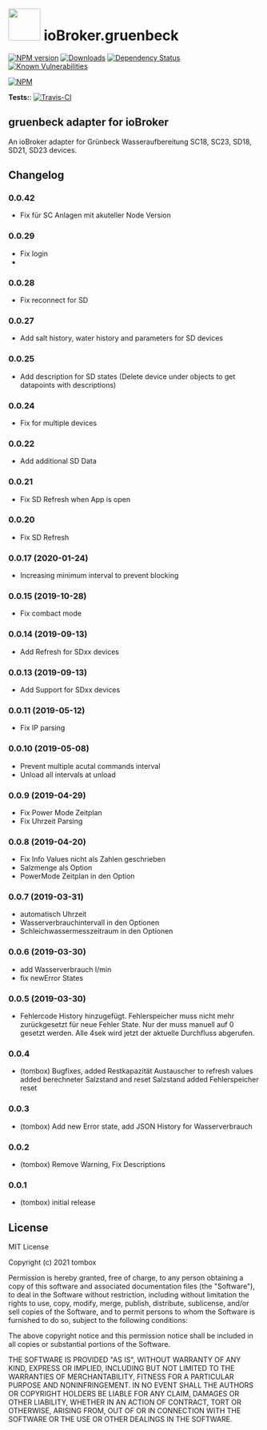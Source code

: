 <h1>
 <img src="admin/gruenbeck.png" width="64"/>
 ioBroker.gruenbeck
</h1>

[![NPM version](http://img.shields.io/npm/v/iobroker.gruenbeck.svg)](https://www.npmjs.com/package/iobroker.gruenbeck)
[![Downloads](https://img.shields.io/npm/dm/iobroker.gruenbeck.svg)](https://www.npmjs.com/package/iobroker.gruenbeck)
[![Dependency Status](https://img.shields.io/david/TA2k/iobroker.gruenbeck.svg)](https://david-dm.org/TA2k/iobroker.gruenbeck)
[![Known Vulnerabilities](https://snyk.io/test/github/TA2k/ioBroker.gruenbeck/badge.svg)](https://snyk.io/test/github/TA2k/ioBroker.gruenbeck)

[![NPM](https://nodei.co/npm/iobroker.gruenbeck.png?downloads=true)](https://nodei.co/npm/iobroker.gruenbeck/)

**Tests:**: [![Travis-CI](http://img.shields.io/travis/TA2k/ioBroker.gruenbeck/master.svg)](https://travis-ci.org/TA2k/ioBroker.gruenbeck)

## gruenbeck adapter for ioBroker

An ioBroker adapter for Grünbeck Wasseraufbereitung SC18, SC23, SD18, SD21, SD23 devices.

## Changelog

### 0.0.42

- Fix für SC Anlagen mit akuteller Node Version
### 0.0.29

- Fix login
- 
### 0.0.28

- Fix reconnect for SD

### 0.0.27

- Add salt history, water history and parameters for SD devices

### 0.0.25

- Add description for SD states (Delete device under objects to get datapoints with descriptions)

### 0.0.24

- Fix for multiple devices

### 0.0.22

- Add additional SD Data

### 0.0.21

- Fix SD Refresh when App is open

### 0.0.20

- Fix SD Refresh

### 0.0.17 (2020-01-24)

- Increasing minimum interval to prevent blocking

### 0.0.15 (2019-10-28)

- Fix combact mode

### 0.0.14 (2019-09-13)

- Add Refresh for SDxx devices

### 0.0.13 (2019-09-13)

- Add Support for SDxx devices

### 0.0.11 (2019-05-12)

- Fix IP parsing

### 0.0.10 (2019-05-08)

- Prevent multiple acutal commands interval
- Unload all intervals at unload

### 0.0.9 (2019-04-29)

- Fix Power Mode Zeitplan
- Fix Uhrzeit Parsing

### 0.0.8 (2019-04-20)

- Fix Info Values nicht als Zahlen geschrieben
- Salzmenge als Option
- PowerMode Zeitplan in den Option

### 0.0.7 (2019-03-31)

- automatisch Uhrzeit
- Wasserverbrauchintervall in den Optionen
- Schleichwassermesszeitraum in den Optionen

### 0.0.6 (2019-03-30)

- add Wasserverbrauch l/min
- fix newError States

### 0.0.5 (2019-03-30)

- Fehlercode History hinzugefügt. Fehlerspeicher muss nicht mehr zurückgesetzt für neue Fehler State. Nur der muss manuell auf 0 gesetzt werden.
    Alle 4sek wird jetzt der aktuelle Durchfluss abgerufen.

### 0.0.4

- (tombox) Bugfixes,
    added Restkapazität Austauscher to refresh values
    added berechneter Salzstand and reset Salzstand
    added Fehlerspeicher reset

### 0.0.3

- (tombox) Add new Error state, add JSON History for Wasserverbrauch

### 0.0.2

- (tombox) Remove Warning, Fix Descriptions

### 0.0.1

- (tombox) initial release

## License

MIT License

Copyright (c) 2021 tombox

Permission is hereby granted, free of charge, to any person obtaining a copy
of this software and associated documentation files (the "Software"), to deal
in the Software without restriction, including without limitation the rights
to use, copy, modify, merge, publish, distribute, sublicense, and/or sell
copies of the Software, and to permit persons to whom the Software is
furnished to do so, subject to the following conditions:

The above copyright notice and this permission notice shall be included in all
copies or substantial portions of the Software.

THE SOFTWARE IS PROVIDED "AS IS", WITHOUT WARRANTY OF ANY KIND, EXPRESS OR
IMPLIED, INCLUDING BUT NOT LIMITED TO THE WARRANTIES OF MERCHANTABILITY,
FITNESS FOR A PARTICULAR PURPOSE AND NONINFRINGEMENT. IN NO EVENT SHALL THE
AUTHORS OR COPYRIGHT HOLDERS BE LIABLE FOR ANY CLAIM, DAMAGES OR OTHER
LIABILITY, WHETHER IN AN ACTION OF CONTRACT, TORT OR OTHERWISE, ARISING FROM,
OUT OF OR IN CONNECTION WITH THE SOFTWARE OR THE USE OR OTHER DEALINGS IN THE
SOFTWARE.
